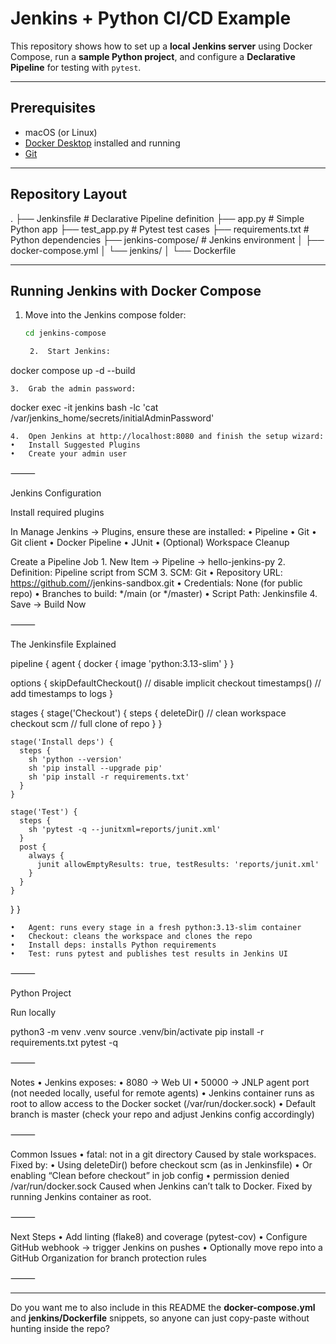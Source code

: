 # Jenkins + Python CI/CD Example

This repository shows how to set up a **local Jenkins server** using Docker Compose, run a **sample Python project**, and configure a **Declarative Pipeline** for testing with `pytest`.

---

## Prerequisites

- macOS (or Linux)
- [Docker Desktop](https://www.docker.com/products/docker-desktop/) installed and running
- [Git](https://git-scm.com/downloads)

---

## Repository Layout

.
├── Jenkinsfile           # Declarative Pipeline definition
├── app.py                # Simple Python app
├── test_app.py           # Pytest test cases
├── requirements.txt      # Python dependencies
├── jenkins-compose/      # Jenkins environment
│   ├── docker-compose.yml
│   └── jenkins/
│       └── Dockerfile

---

## Running Jenkins with Docker Compose

1. Move into the Jenkins compose folder:

   ```bash
   cd jenkins-compose

	2.	Start Jenkins:

docker compose up -d --build


	3.	Grab the admin password:

docker exec -it jenkins bash -lc 'cat /var/jenkins_home/secrets/initialAdminPassword'


	4.	Open Jenkins at http://localhost:8080 and finish the setup wizard:
	•	Install Suggested Plugins
	•	Create your admin user

⸻

Jenkins Configuration

Install required plugins

In Manage Jenkins → Plugins, ensure these are installed:
	•	Pipeline
	•	Git
	•	Git client
	•	Docker Pipeline
	•	JUnit
	•	(Optional) Workspace Cleanup

Create a Pipeline Job
	1.	New Item → Pipeline → hello-jenkins-py
	2.	Definition: Pipeline script from SCM
	3.	SCM: Git
	•	Repository URL: https://github.com/<your-username>/jenkins-sandbox.git
	•	Credentials: None (for public repo)
	•	Branches to build: */main (or */master)
	•	Script Path: Jenkinsfile
	4.	Save → Build Now

⸻

The Jenkinsfile Explained

pipeline {
  agent { docker { image 'python:3.13-slim' } }

  options {
    skipDefaultCheckout()  // disable implicit checkout
    timestamps()           // add timestamps to logs
  }

  stages {
    stage('Checkout') {
      steps {
        deleteDir()        // clean workspace
        checkout scm       // full clone of repo
      }
    }

    stage('Install deps') {
      steps {
        sh 'python --version'
        sh 'pip install --upgrade pip'
        sh 'pip install -r requirements.txt'
      }
    }

    stage('Test') {
      steps {
        sh 'pytest -q --junitxml=reports/junit.xml'
      }
      post {
        always {
          junit allowEmptyResults: true, testResults: 'reports/junit.xml'
        }
      }
    }
  }
}

	•	Agent: runs every stage in a fresh python:3.13-slim container
	•	Checkout: cleans the workspace and clones the repo
	•	Install deps: installs Python requirements
	•	Test: runs pytest and publishes test results in Jenkins UI

⸻

Python Project

Run locally

python3 -m venv .venv
source .venv/bin/activate
pip install -r requirements.txt
pytest -q


⸻

Notes
	•	Jenkins exposes:
	•	8080 → Web UI
	•	50000 → JNLP agent port (not needed locally, useful for remote agents)
	•	Jenkins container runs as root to allow access to the Docker socket (/var/run/docker.sock)
	•	Default branch is master (check your repo and adjust Jenkins config accordingly)

⸻

Common Issues
	•	fatal: not in a git directory
Caused by stale workspaces. Fixed by:
	•	Using deleteDir() before checkout scm (as in Jenkinsfile)
	•	Or enabling “Clean before checkout” in job config
	•	permission denied /var/run/docker.sock
Caused when Jenkins can’t talk to Docker. Fixed by running Jenkins container as root.

⸻

Next Steps
	•	Add linting (flake8) and coverage (pytest-cov)
	•	Configure GitHub webhook → trigger Jenkins on pushes
	•	Optionally move repo into a GitHub Organization for branch protection rules

⸻


---

Do you want me to also include in this README the **docker-compose.yml** and **jenkins/Dockerfile** snippets, so anyone can just copy-paste without hunting inside the repo?